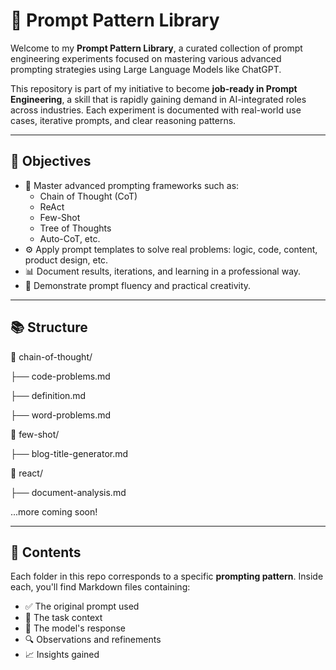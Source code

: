 # 🧠 Prompt Pattern Library

Welcome to my **Prompt Pattern Library**, a curated collection of prompt engineering experiments focused on mastering various advanced prompting strategies using Large Language Models like ChatGPT.

This repository is part of my initiative to become **job-ready in Prompt Engineering**, a skill that is rapidly gaining demand in AI-integrated roles across industries. Each experiment is documented with real-world use cases, iterative prompts, and clear reasoning patterns.

---

## 📌 Objectives

- 🤖 Master advanced prompting frameworks such as:
  - Chain of Thought (CoT)
  - ReAct
  - Few-Shot
  - Tree of Thoughts
  - Auto-CoT, etc.
- ⚙️ Apply prompt templates to solve real problems: logic, code, content, product design, etc.
- 📊 Document results, iterations, and learning in a professional way.
- 💼 Demonstrate prompt fluency and practical creativity.

---

## 📚 Structure

📁 chain-of-thought/

├── code-problems.md

├── definition.md

├── word-problems.md

📁 few-shot/

├── blog-title-generator.md

📁 react/

├── document-analysis.md

...more coming soon!

---

## 📝 Contents

Each folder in this repo corresponds to a specific **prompting pattern**. Inside each, you'll find Markdown files containing:

- ✅ The original prompt used  
- 🧠 The task context  
- 🤖 The model's response  
- 🔍 Observations and refinements  
- 📈 Insights gained  